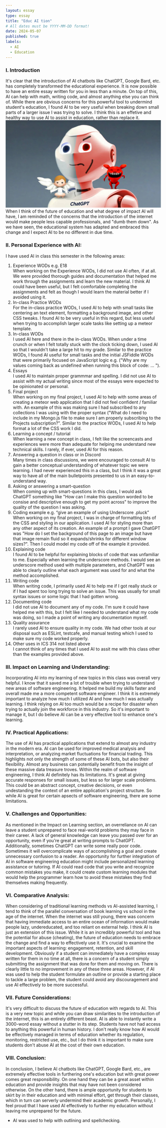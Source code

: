 ```yaml
---
layout: essay
type: essay
title: "Educ AI tion"
# All dates must be YYYY-MM-DD format!
date: 2024-05-07
published: true
labels:
  - AI
  - Education
---
```

### I. Introduction
It's clear that the introduction of AI chatbots like ChatGPT, Google Bard, etc. has completely transformed the educational experience. It is now possible to have an entire essay written for you in less than a minute. On top of this, AI can help with math, writing code, and almost anything else you can think of. While there are obvious concerns for this powerful tool to undermind student's education, I found AI to be very useful when breaking down small parts of a larger issue I was trying to solve. I think this is an effetive and healthy way to use AI to assist in education, rather than replace it.
<img src="../img/chatgpt.jpg" fluid>
When I think of the future of education and what degree of impact AI will have, I am reminded of the concerns that the introduction of the internet would make people less capable professionals, and "dumb them down". As we have seen, the educational system has adapted and embraced this change and I expect AI to be no different in due time.

### II. Personal Experience with AI:
I have used AI in class this semester in the following areas:

  1. Experience WODs e.g. E18   
When working on the Experience WODs, I did not use AI often, if at all. We were provided thorough guides and documentation that helped me work through the assignments and learn the new material. I think AI could have been useful, but I felt comfortable completing the assignments and felt as though I would learn the material better if I avoided using it.
  2. In-class Practice WODs   
For the in-class practice WODs, I used AI to help with small tasks like centering an text element, formatting a background image, and other CSS tweaks. I found AI to be very useful in this regard, but less useful when trying to accomplish larger scale tasks like setting up a meteor template.
  3. In-class WODs   
I used AI here and there in the in-class WODs. When under a time crunch or when I felt totally stuck with the clock ticking down, I used AI so that I wouldn't take a large hit to my grade. Similar to the practice WODs, I found AI useful for small tasks and the initial JSFiddle WODs that were primarily focused on JavaScript logic e.g. ("Why are my values coming back as undefined when running this block of code: ... ").
  4. Essays   
I used AI to maintain proper grammmar and spelling. I did not use AI to assist with my actual writing since most of the essays were expected to be opinionated or personal.
  5. Final project   
When working on my final project, I used AI to help with some areas of creating a meteor web application that I did not feel confident / familiar with. An example of this was making sure I had subscribed to any collections I was using with the proper syntax ("What do I need to include in my Mongo.js file to make sure I am properly subscribing to the Projects subscription?". Similar to the practice WODs, I used AI to help format a lot of the CSS work I did.
  6. Learning a concept / tutorial   
When learning a new concept in class, I felt like the screencasts and experiences were more than adequate for helping me understand new technical skills. I rarely, if ever, used AI for this reason.
  7. Answering a question in class or in Discord   
Many times in class discussions, we were encouraged to consult AI to gain a better conceptual understanding of whatever topic we were learning. I had never experienced this in a class, but I think it was a great way to have all of the main bulletpoints presented to us in an easy-to-understand way.
  8. Asking or answering a smart-question   
When coming up with smart-questions in this class, I would ask ChatGPT something like "How can I make this question worded to be consise and descriptive enough to get my point across" to improve the quality of the question I was asking. 
  9. Coding example e.g. “give an example of using Underscore .pluck”   
When working on my final project, I was in charge of formatting lots of the CSS and styling in our application. I used AI for styling more than any other aspect of its creation. An example of a prompt I gave ChatGPT was "How do I set the background of this page to an image but have that image remain fluid so it expands/shrinks for different window sizes?". Then I could model my code off of the example it provided.
  10. Explaining code   
I found AI to be helpful for explaining blocks of code that was unfamiliar to me. Especially when learning the underscore methods. I would see an underscore method used with multiple parameters, and ChatGPT was able to clearly outline what each argument was used for and what the method accomplished. 
  11. Writing code   
When writing code, I primarily used AI to help me if I got really stuck or if I had spent too long trying to solve an issue. This was usually for small syntax issues or some logic that I had gotten wrong.
  13. Documenting code   
I did not use AI to document any of my code. I'm sure it could have helped me with this, but I felt like I needed to understand what my code was doing, so I made a point of writing any documentation myself.
  14. Quality assurance   
I rarely used AI to ensure quality in my code. We had other tools at our disposal such as ESLint, testcafe, and manual testing which I used to make sure my code worked properly.
  15. Other uses in ICS 314 not listed above   
I cannot think of any times that I used AI to assit me with this class other than the examples provided above.

### III. Impact on Learning and Understanding:
Incorporating AI into my learning of new topics in this class was overall very helpful. I know that it saved me a lot of trouble when trying to understand new areas of software engineering. It helped me build my skills faster and overall made me a more competent software engineer. I think it is extremely important to analyze how much I utilized AI and how much I was actually learning. I think relying on AI too much would be a recipe for disaster when trying to actually join the workforce in this industry. So it's important to manage it, but I do believe AI can be a very effective tool to enhance one's learning.

### IV. Practical Applications:
The use of AI has practical applications that extend to almost any industry in the modern era. AI can be used for improved medical analysis and interpretation, or analyzing market fluctuations for financial trading. This highlights not only the strength of some of these AI bots, but also their flexibility. Almost any business can potentially benefit from the insight of these massive data treasure troves. Within the realm of software engineering, I think AI definitely has its limitations. It's great at giving accurate responses for small issues, but less so for larger scale problems. This could be an abstract concept, creative decisions, or even undestanding the context of an entire application's project structure. So while AI is great for certain apsects of software engineering, there are some limitations.

### V. Challenges and Opportunities:
As mentioned in the Impact on Learning section, an overreliance on AI can leave a student unprepared to face real-world problems they may face in their career. A lack of general knowledge can leave you passed over for an opportunity, even if you're great at writing prompts to ChatGPT. Additionally, sometimes ChatGPT can write some really poor code. Sometimes it will overcomplicate ways of accomplishing a goal and create unnecessary confusion to a reader. An opportunity for further integration of AI in software engineering education might include personalized learning assistance or tutoring. If AI could read code that you write and recognize common mistakes you make, it could create custom learning modules that would help the programmer learn how to avoid these mistakes they find themselves making frequently.

### VI. Comparative Analysis:
When considering of traditional learning methods vs AI-assisted learning, I tend to think of the parallel conversation of book learning vs school in the age of the internet. When the internet was still young, there was concern that having immediate access to an entire ocean of information would make people lazy, undereducated, and too reliant on external help. I think AI is just an extension of this issue. While it is an incredibly powerful tool and has the potential for abuse (cheating), the future of education needs to embrace the change and find a way to effectively use it. It's crucial to examine the important aspects of learning: engagement, retention, and skill development. Obviously if a student can immediately have a complex essay written for them in no time at all, there is a concern of a student simply submitting the assignment that was done for them and moving on. There is clearly little to no improvement in any of these three areas. However, if AI was used to help the student formulate an outline or provide a starting place to tackle a large problem, the student could avoid any discouragement and use AI effectively to be more successful.

### VII. Future Considerations:
It's very difficult to discuss the future of education with regards to AI. This is a very new topic and while you can draw similarities to the introduction of the internet, this is an entirely different beast. AI is able to instantly write a 3000-word essay without a stutter in its step. Students have not had access to anything this powerful in human history. I don't really know how AI would be effectively managed in terms of education whether its regulation, monitoring, restricted use, etc., but I do think it is important to make sure students don't abuse AI at the cost of their own education.

### VIII. Conclusion:
In conclusion, I believe AI chatbots like ChatGPT, Google Bard, etc., are extremely effective tools in furthering one's education but with great power comes great responsibility. On one hand they can be a great asset within education and provide insights that may have not been considered otherwise. On the other hand, there is ample opportunity for students to skirt by in their education and with minimal effort, get through their classes, which in turn can serverly undermind their academic growth. Personally, I feel proud that I have used AI effectively to further my education without leaving me unprepared for the future.

* AI was used to help with outlining and spellchecking.
